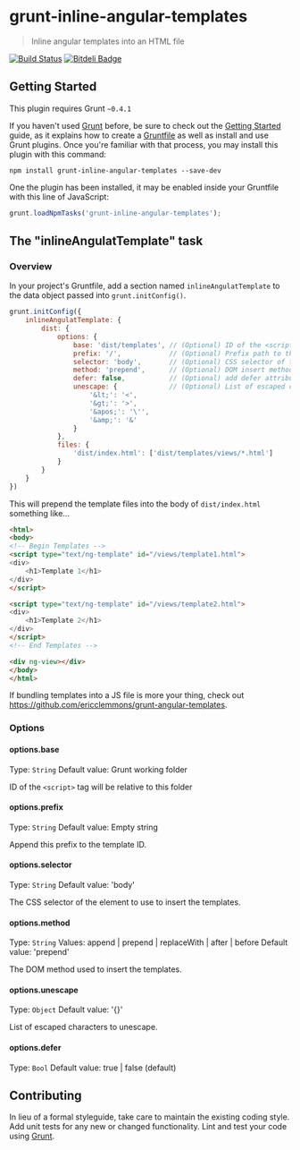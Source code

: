 # grunt-inline-angular-templates

> Inline angular templates into an HTML file

[![Build Status](https://travis-ci.org/wmluke/grunt-inline-angular-templates.png?branch=master)](https://travis-ci.org/wmluke/grunt-inline-angular-templates)
[![Bitdeli Badge](https://d2weczhvl823v0.cloudfront.net/wmluke/grunt-inline-angular-templates/trend.png)](https://bitdeli.com/free "Bitdeli Badge")

## Getting Started
This plugin requires Grunt `~0.4.1`

If you haven't used [Grunt](http://gruntjs.com/) before, be sure to check out the [Getting Started](http://gruntjs.com/getting-started) guide, as it explains how to create a [Gruntfile](http://gruntjs.com/sample-gruntfile) as well as install and use Grunt plugins. Once you're familiar with that process, you may install this plugin with this command:

```shell
npm install grunt-inline-angular-templates --save-dev
```

One the plugin has been installed, it may be enabled inside your Gruntfile with this line of JavaScript:

```js
grunt.loadNpmTasks('grunt-inline-angular-templates');
```

## The "inlineAngulatTemplate" task

### Overview
In your project's Gruntfile, add a section named `inlineAngulatTemplate` to the data object passed into `grunt.initConfig()`.

```js
grunt.initConfig({
    inlineAngulatTemplate: {
        dist: {
            options: {
                base: 'dist/templates', // (Optional) ID of the <script> tag will be relative to this folder. Default is project dir.
                prefix: '/',            // (Optional) Prefix path to the ID. Default is empty string.
                selector: 'body',       // (Optional) CSS selector of the element to use to insert the templates. Default is `body`.
                method: 'prepend',      // (Optional) DOM insert method. Default is `prepend`.
                defer: false,           // (Optional) add defer attribute to script element.
                unescape: {             // (Optional) List of escaped characters to unescape
                    '&lt;': '<',
                    '&gt;': '>',
                    '&apos;': '\'',
                    '&amp;': '&'
                }
            },
            files: {
                'dist/index.html': ['dist/templates/views/*.html']
            }
        }
    }
})
```

This will prepend the template files into the body of `dist/index.html` something like...

```html
<html>
<body>
<!-- Begin Templates -->
<script type="text/ng-template" id="/views/template1.html">
<div>
    <h1>Template 1</h1>
</div>
</script>

<script type="text/ng-template" id="/views/template2.html">
<div>
    <h1>Template 2</h1>
</div>
</script>
<!-- End Templates -->

<div ng-view></div>
</body>
</html>
```

If bundling templates into a JS file is more your thing, check out https://github.com/ericclemmons/grunt-angular-templates.

### Options

#### options.base
Type: `String`
Default value: Grunt working folder

ID of the `<script>` tag will be relative to this folder

#### options.prefix
Type: `String`
Default value: Empty string

Append this prefix to the template ID.

#### options.selector
Type: `String`
Default value: 'body'

The CSS selector of the element to use to insert the templates.

#### options.method
Type: `String`
Values: append | prepend | replaceWith | after | before
Default value: 'prepend'

The DOM method used to insert the templates.

#### options.unescape
Type: `Object`
Default value: '{}'

List of escaped characters to unescape.

#### options.defer
Type: `Bool`
Default value: true | false (default)

## Contributing
In lieu of a formal styleguide, take care to maintain the existing coding style. Add unit tests for any new or changed functionality. Lint and test your code using [Grunt](http://gruntjs.com/).
